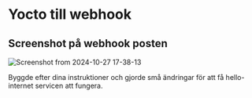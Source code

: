 # Yocto till webhook
## Screenshot på webhook posten
![Screenshot from 2024-10-27 17-38-13](https://github.com/user-attachments/assets/eb382e29-4021-47ec-8a47-7f91f9b4591c)

Byggde efter dina instruktioner och gjorde små ändringar för att få hello-internet servicen att fungera. 
